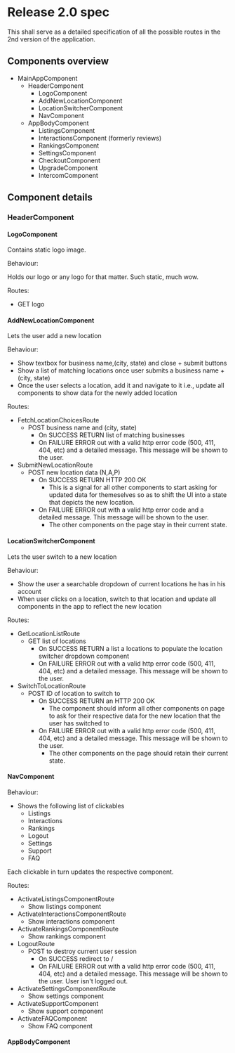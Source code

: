 Release 2.0 spec
================

This shall serve as a detailed specification of all the possible routes in the 2nd version of the application.

## Components overview

- MainAppComponent
    + HeaderComponent
        * LogoComponent
        * AddNewLocationComponent
        * LocationSwitcherComponent
        * NavComponent
    + AppBodyComponent
        * ListingsComponent
        * InteractionsComponent (formerly reviews)
        * RankingsComponent
        * SettingsComponent
        * CheckoutComponent
        * UpgradeComponent
        * IntercomComponent

## Component details

### HeaderComponent

#### LogoComponent

Contains static logo image.

Behaviour:

Holds our logo or any logo for that matter.
Such static, much wow.

Routes:

- GET logo

#### AddNewLocationComponent

Lets the user add a new location

Behaviour:

- Show textbox for business name,(city, state) and close + submit buttons
- Show a list of matching locations once user submits a business name + (city, state)
- Once the user selects a location, add it and navigate to it i.e., update all components to show data for the newly added location

Routes:

- FetchLocationChoicesRoute
    + POST business name and (city, state)
        * On SUCCESS RETURN list of matching businesses
        * On FAILURE ERROR out with a valid http error code (500, 411, 404, etc) and a detailed message. This message will be shown to the user.
- SubmitNewLocationRoute
    + POST new location data (N,A,P)
        * On SUCCESS RETURN HTTP 200 OK
            - This is a signal for all other components to start asking for updated data for themeselves so as to shift the UI into a state that depicts the new location.
        * On FAILURE ERROR out with a valid http error code and a detailed message. This message will be shown to the user.
            - The other components on the page stay in their current state.

#### LocationSwitcherComponent

Lets the user switch to a new location

Behaviour:

- Show the user a searchable dropdown of current locations he has in his account
- When user clicks on a location, switch to that location and update all components in the app to reflect the new location

Routes:

- GetLocationListRoute
    + GET list of locations
        * On SUCCESS RETURN a list a locations to populate the location switcher dropdown component
        * On FAILURE ERROR out with a valid http error code (500, 411, 404, etc) and a detailed message. This message will be shown to the user.
- SwitchToLocationRoute
    + POST ID of location to switch to
        * On SUCCESS RETURN an HTTP 200 OK
            - The component should inform all other components on page to ask for their respective data for the new location that the user has switched to
        * On FAILURE ERROR out with a valid http error code (500, 411, 404, etc) and a detailed message. This message will be shown to the user.
            - The other components on the page should retain their current state.

#### NavComponent

Behaviour:

- Shows the following list of clickables
    + Listings
    + Interactions
    + Rankings
    + Logout
    + Settings
    + Support
    + FAQ

Each clickable in turn updates the respective component.

Routes:

- ActivateListingsComponentRoute
    + Show listings component
- ActivateInteractionsComponentRoute
    + Show interactions component
- ActivateRankingsComponentRoute
    + Show rankings component
- LogoutRoute
    + POST to destroy current user session
        * On SUCCESS redirect to /
        * On FAILURE ERROR out with a valid http error code (500, 411, 404, etc) and a detailed message. This message will be shown to the user. User isn't logged out.
- ActivateSettingsComponentRoute
    + Show settings component
- ActivateSupportComponent
    + Show support component
- ActivateFAQComponent
    + Show FAQ component

#### AppBodyComponent





